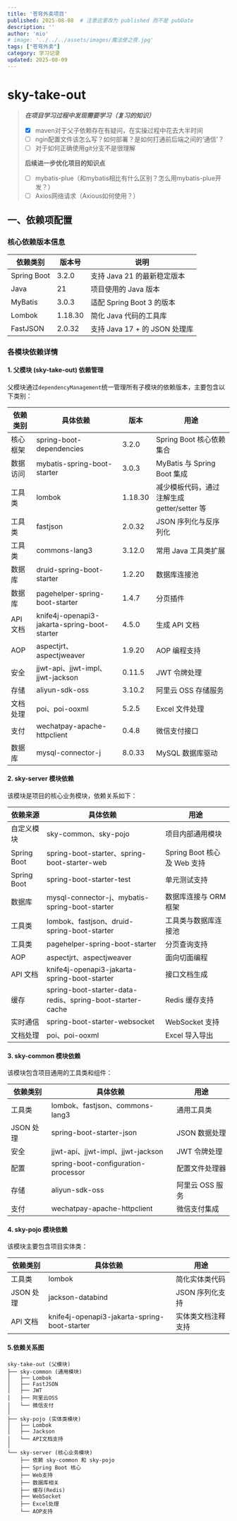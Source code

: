 ```yaml
---
title: '苍穹外卖项目'
published: 2025-08-08  # 注意这里改为 published 而不是 pubDate
description: ''
author: 'mio'
# image: '../../../assets/images/魔法使之夜.jpg'
tags: ["苍穹外卖"]
category: 学习记录
updated: 2025-08-09
---
```


# sky-take-out

>***在项目学习过程中发现需要学习（复习的知识）***
>
>- [x] maven对于父子依赖存在有疑问，在实操过程中花去大半时间
>- [ ] ngin配置文件该怎么写？如何部署？是如何打通前后端之间的‘通信’？
>- [ ] 对于如何正确使用git分支不是很理解
>
>**后续进一步优化项目的知识点**
>
>- [ ] mybatis-plue（和mybatis相比有什么区别？怎么用mybatis-plue开发？）
>- [ ] Axios网络请求（Axious如何使用？）

## 一、依赖项配置

### 核心依赖版本信息

| 依赖类别    | 版本号  | 说明                          |
| ----------- | ------- | ----------------------------- |
| Spring Boot | 3.2.0   | 支持 Java 21 的最新稳定版本   |
| Java        | 21      | 项目使用的 Java 版本          |
| MyBatis     | 3.0.3   | 适配 Spring Boot 3 的版本     |
| Lombok      | 1.18.30 | 简化 Java 代码的工具库        |
| FastJSON    | 2.0.32  | 支持 Java 17 + 的 JSON 处理库 |

### 各模块依赖详情

#### 1. 父模块 (sky-take-out) 依赖管理

父模块通过`dependencyManagement`统一管理所有子模块的依赖版本，主要包含以下类别：

| 依赖类别 | 具体依赖                                     | 版本    | 用途                                        |
| -------- | -------------------------------------------- | ------- | ------------------------------------------- |
| 核心框架 | spring-boot-dependencies                     | 3.2.0   | Spring Boot 核心依赖集合                    |
| 数据访问 | mybatis-spring-boot-starter                  | 3.0.3   | MyBatis 与 Spring Boot 集成                 |
| 工具类   | lombok                                       | 1.18.30 | 减少模板代码，通过注解生成 getter/setter 等 |
| 工具类   | fastjson                                     | 2.0.32  | JSON 序列化与反序列化                       |
| 工具类   | commons-lang3                                | 3.12.0  | 常用 Java 工具类扩展                        |
| 数据库   | druid-spring-boot-starter                    | 1.2.20  | 数据库连接池                                |
| 数据库   | pagehelper-spring-boot-starter               | 1.4.7   | 分页插件                                    |
| API 文档 | knife4j-openapi3-jakarta-spring-boot-starter | 4.5.0   | 生成 API 文档                               |
| AOP      | aspectjrt、aspectjweaver                     | 1.9.20  | AOP 编程支持                                |
| 安全     | jjwt-api、jjwt-impl、jjwt-jackson            | 0.11.5  | JWT 令牌处理                                |
| 存储     | aliyun-sdk-oss                               | 3.10.2  | 阿里云 OSS 存储服务                         |
| 文档处理 | poi、poi-ooxml                               | 5.2.5   | Excel 文件处理                              |
| 支付     | wechatpay-apache-httpclient                  | 0.4.8   | 微信支付接口                                |
| 数据库   | mysql-connector-j                            | 8.0.33  | MySQL 数据库驱动                            |

#### 2. sky-server 模块依赖

该模块是项目的核心业务模块，依赖关系如下：

| 依赖来源    | 具体依赖                                                  | 用途                        |
| ----------- | --------------------------------------------------------- | --------------------------- |
| 自定义模块  | sky-common、sky-pojo                                      | 项目内部通用模块            |
| Spring Boot | spring-boot-starter、spring-boot-starter-web              | Spring Boot 核心及 Web 支持 |
| Spring Boot | spring-boot-starter-test                                  | 单元测试支持                |
| 数据库      | mysql-connector-j、mybatis-spring-boot-starter            | 数据库连接与 ORM 框架       |
| 工具类      | lombok、fastjson、druid-spring-boot-starter               | 工具类与数据库连接池        |
| 工具类      | pagehelper-spring-boot-starter                            | 分页查询支持                |
| AOP         | aspectjrt、aspectjweaver                                  | 面向切面编程                |
| API 文档    | knife4j-openapi3-jakarta-spring-boot-starter              | 接口文档生成                |
| 缓存        | spring-boot-starter-data-redis、spring-boot-starter-cache | Redis 缓存支持              |
| 实时通信    | spring-boot-starter-websocket                             | WebSocket 支持              |
| 文档处理    | poi、poi-ooxml                                            | Excel 导入导出              |

#### 3. sky-common 模块依赖

该模块包含项目通用的工具类和组件：

| 依赖类别  | 具体依赖                            | 用途            |
| --------- | ----------------------------------- | --------------- |
| 工具类    | lombok、fastjson、commons-lang3     | 通用工具类      |
| JSON 处理 | spring-boot-starter-json            | JSON 数据处理   |
| 安全      | jjwt-api、jjwt-impl、jjwt-jackson   | JWT 令牌处理    |
| 配置      | spring-boot-configuration-processor | 配置文件处理器  |
| 存储      | aliyun-sdk-oss                      | 阿里云 OSS 服务 |
| 支付      | wechatpay-apache-httpclient         | 微信支付集成    |

#### 4. sky-pojo 模块依赖

该模块主要包含项目实体类：

| 依赖类别  | 具体依赖                                     | 用途               |
| --------- | -------------------------------------------- | ------------------ |
| 工具类    | lombok                                       | 简化实体类代码     |
| JSON 处理 | jackson-databind                             | JSON 序列化支持    |
| API 文档  | knife4j-openapi3-jakarta-spring-boot-starter | 实体类文档注释支持 |

#### 5.依赖关系图

```plaintext
sky-take-out (父模块)
├── sky-common (通用模块)
│   ├── Lombok
│   ├── FastJSON
│   ├── JWT
│   ├── 阿里云OSS
│   └── 微信支付
│
├── sky-pojo (实体类模块)
│   ├── Lombok
│   ├── Jackson
│   └── API文档支持
│
└── sky-server (核心业务模块)
    ├── 依赖 sky-common 和 sky-pojo
    ├── Spring Boot 核心
    ├── Web支持
    ├── 数据库相关
    ├── 缓存(Redis)
    ├── WebSocket
    ├── Excel处理
    └── AOP支持
```
